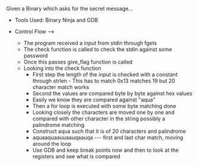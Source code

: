 Given a Binary which asks for the secret message...

* Tools Used: Binary Ninja and GDB

* Control Flow --> 
	* The program received a input from stdin through fgets
	* The check function is called to check the stdin against some password
	* Once this passes give_flag function is called
	* Looking into the check function
		*  First step the length of the input is checked with a constant through strlen - This has to match 0x13 matches 19 but 20 character match works
		* Second the values are compared byte by byte against hex values
		* Easily we know they are compared against "aqua"
		* Then a for loop is executed with some byte matching done
		* Looking closely the characters are moved one by one and compared with other character in the string possibly a palindrome matching
		* Construct aqua such that it is of 20 characters and palindrome
		* aquaaquaauuaauqaauqa --- first and last char match, moving around the loop
		* Use GDB and keep break points now and then to look at the registers and see what is compared



